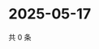 # 2025-05-17

共 0 条

<!-- BEGIN ZHIHUQUESTIONS -->
<!-- 最后更新时间 Sat May 17 2025 10:26:08 GMT+0800 (China Standard Time) -->

<!-- END ZHIHUQUESTIONS -->
